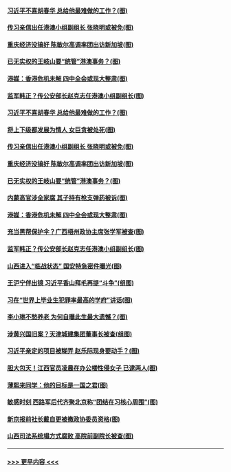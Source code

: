 #### [习近平不喜胡春华 总给他最难做的工作？(图)](../pages/p2/907341.md?t=09150233) 
#### [传习亲信出任港澳小组副组长 张晓明或被免(图)](../pages/p2/907294.md?t=09150233) 
#### [重庆经济没搞好 陈敏尔高调率团出访新加坡(图)](../pages/p2/907302.md?t=09150233) 
#### [已无实权的王岐山要“统管”港澳事务？(图)](../pages/p2/907305.md?t=09150233) 
#### [港媒：香港危机未解 四中全会或现大整肃(图)](../pages/p2/907232.md?t=09150233) 
#### [监军韩正？传公安部长赵克志任港澳小组副组长(图)](../pages/p2/907221.md?t=09150233) 
#### [习近平不喜胡春华 总给他最难做的工作？(图)](../pages/p2/907341.md?t=09150233) 
#### [将上下级都发展为情人 女巨贪被处死(图)](../pages/p2/907329.md?t=09150233) 
#### [传习亲信出任港澳小组副组长 张晓明或被免(图)](../pages/p2/907294.md?t=09150233) 
#### [重庆经济没搞好 陈敏尔高调率团出访新加坡(图)](../pages/p2/907302.md?t=09150233) 
#### [已无实权的王岐山要“统管”港澳事务？(图)](../pages/p2/907305.md?t=09150233) 
#### [内蒙高官涉全家腐 其子持有枪支弹药被诉(图)](../pages/p2/907300.md?t=09150233) 
#### [港媒：香港危机未解 四中全会或现大整肃(图)](../pages/p2/907232.md?t=09150233) 
#### [充当黑帮保护伞？广西梧州政协主席张学军被查(图)](../pages/p2/907237.md?t=09150233) 
#### [监军韩正？传公安部长赵克志任港澳小组副组长(图)](../pages/p2/907221.md?t=09150233) 
#### [山西进入“临战状态” 国安特急密件曝光(图)](../pages/p2/907198.md?t=09150233) 
#### [王沪宁伴出镜 习近平香山拜毛再提“斗争”(组图)](../pages/p2/907197.md?t=09150233) 
#### [习在“世界上毕业生犯罪率最高的学府”讲话(图)](../pages/p2/906980.md?t=09150233) 
#### [李小琳不愁养老 为何自曝此生最大遗憾？(图)](../pages/p2/907113.md?t=09150233) 
#### [涉黄兴国旧案？天津城建集团董事长被查(组图)](../pages/p2/907111.md?t=09150233) 
#### [习近平亲定的项目被糊弄 赵乐际现身要动手？(图)](../pages/p2/907080.md?t=09150233) 
#### [胆大包天！江西官员凌晨在办公楼性侵女子 已逮两人(图)](../pages/p2/907059.md?t=09150233) 
#### [薄熙来同学：他的目标是一国之君(图)](../pages/p2/907014.md?t=09150233) 
#### [敏感时刻 西路军后代齐聚北京称“团结在习核心周围”(图)](../pages/p2/906959.md?t=09150233) 
#### [新京报前社长戴自更被撤政协委员资格(图)](../pages/p2/906974.md?t=09150233) 
#### [山西司法系统塌方式腐败 高院前副院长被查(图)](../pages/p2/906948.md?t=09150233) 

----
#### [ >>> 更早内容 <<< ](../indexes/p2-earlier.md)
